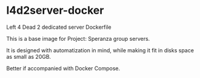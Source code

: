 # l4d2server-docker
Left 4 Dead 2 dedicated server Dockerfile

This is a base image for Project: Speranza group servers.

It is designed with automatization in mind, while making it fit in disks space as small as 20GB.

Better if accompanied with Docker Compose.